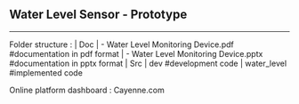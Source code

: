## Water Level Sensor - Prototype 
---

Folder structure : 
| Doc
    | - Water Level Monitoring Device.pdf       #documentation in pdf format
    | - Water Level Monitoring Device.pptx      #documentation in pptx format
| Src
    | dev                   #development code
    | water_level           #implemented code

Online platform dashboard : Cayenne.com